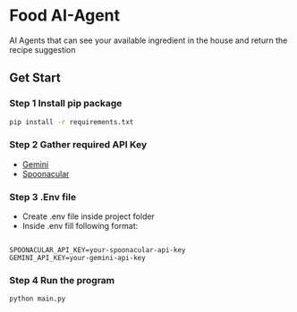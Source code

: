 # Food AI-Agent

AI Agents that can see your available ingredient in the house and return the recipe suggestion

## Get Start

### Step 1 Install pip package

```sh
pip install -r requirements.txt
```

### Step 2 Gather required API Key

- [Gemini](https://ai.google.dev/gemini-api/docs)
- [Spoonacular](https://spoonacular.com/)

### Step 3 .Env file

- Create .env file inside project folder
- Inside .env fill following format:

```.env

SPOONACULAR_API_KEY=your-spoonacular-api-key
GEMINI_API_KEY=your-gemini-api-key

```

### Step 4 Run the program

```sh
python main.py
```
